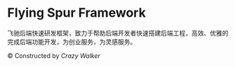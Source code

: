 # Flying Spur Framework

飞驰后端快速研发框架，致力于帮助后端开发者快速搭建后端工程，高效、优雅的完成后端功能开发，为创业服务，为灵感服务。

© Constructed by _Crazy Walker_